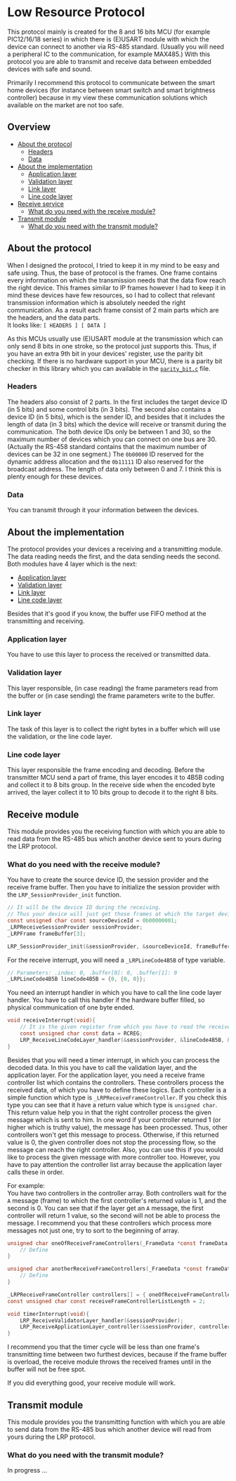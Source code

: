 # Low Resource Protocol
This protocol mainly is created for the 8 and 16 bits MCU (for example PIC12/16/18 series) 
in which there is (E)USART module with which the device can connect to another via RS-485 standard.
(Usually you will need a peripheral IC to the communication, for example MAX485.) 
With this protocol you are able to transmit and receive data between embedded devices with safe and sound.

Primarily I recommend this protocol to communicate between the smart home devices 
(for instance between smart switch and smart brightness controller) 
because in my view these communication solutions which available on the market are not too safe.

## Overview
* [About the protocol](#about-the-protocol)
    - [Headers](#headers)
    - [Data](#data)
* [About the implementation](#about-the-implementation)
    - [Application layer](#application-layer)
    - [Validation layer](#validation-layer)
    - [Link layer](#link-layer)
    - [Line code layer](#line-code-layer)
* [Receive service](#receive-service)
    - [What do you need with the receive module?](#what-do-you-need-with-the-receive-module)
* [Transmit module](#transmit-module)
    - [What do you need with the transmit module?](#what-do-you-need-with-the-transmit-module)
    
## About the protocol
When I designed the protocol, I tried to keep it in my mind to be easy and safe using. 
Thus, the base of protocol is the frames. 
One frame contains every information on which the transmission needs 
that the data flow reach the right device. 
This frames similar to IP frames 
however I had to keep it in mind these devices have few resources, 
so I had to collect that relevant transmission information 
which is absolutely needed the right communication.
As a result each frame consist of 2 main parts which are the headers, and the data parts.<br>
It looks like: `[ HEADERS ] [ DATA ]`

As this MCUs usually use (E)USART module at the transmission 
which can only send 8 bits in one stroke, so the protocol just supports this. 
Thus, if you have an extra 9th bit in your devices' register, use the parity bit checking.
If there is no hardware support in your MCU, there is a parity bit checker in this library 
which you can available in the [`parity_bit.c`](src/parity_bit.c) file.

### Headers
The headers also consist of 2 parts.
In the first includes the target device ID (in 5 bits) and some control bits (in 3 bits). 
The second also contains a device ID (in 5 bits), which is the sender ID, and 
besides that it includes the length of data (in 3 bits) 
which the device will receive or transmit during the communication.
The both device IDs only be between 1 and 30, 
so the maximum number of devices which you can connect on one bus are 30.
(Actually the RS-458 standard contains that the maximum number of devices can be 32 in one segment.) 
The `0b00000` ID reserved for the dynamic address allocation and 
the `0b11111` ID also reserved for the broadcast address. 
The length of data only between 0 and 7. I think this is plenty enough for these devices. 

### Data
You can transmit through it your information between the devices. 

## About the implementation
The protocol provides your devices a receiving and a transmitting module. 
The data reading needs the first, and the data sending needs the second.
Both modules have 4 layer which is the next:
* [Application layer](#application-layer)
* [Validation layer](#validation-layer)
* [Link layer](#link-layer)
* [Line code layer](#line-code-layer)

Besides that it's good if you know, the buffer use FIFO method at the transmitting and receiving.

### Application layer
You have to use this layer to process the received or transmitted data.

### Validation layer
This layer responsible, (in case reading) the frame parameters read from the buffer 
or (in case sending) the frame parameters write to the buffer.

### Link layer
The task of this layer is to collect the right bytes in a buffer 
which will use the validation, or the line code layer. 

### Line code layer
This layer responsible the frame encoding and decoding. Before the transmitter MCU send a part of frame, 
this layer encodes it to 4B5B coding and collect it to 8 bits group. 
In the receive side when the encoded byte arrived, 
the layer collect it to 10 bits group to decode it to the right 8 bits. 

## Receive module
This module provides you the receiving function 
with which you are able to read data from the RS-485 bus 
which another device sent to yours during the LRP protocol.
 
### What do you need with the receive module?
You have to create the source device ID, the session provider and the receive frame buffer. 
Then you have to initialize the session provider with the `LRP_SessionProvider_init` function.
```c
// It will be the device ID during the receiving.
// Thus your device will just get those frames at which the target device ID equals with this.  
const unsigned char const sourceDeviceId = 0b00000001;
_LRPReceiveSessionProvider sessionProvider;
_LRPFrame frameBuffer[3];

LRP_SessionProvider_init(&sessionProvider, &sourceDeviceId, frameBuffer, 3);
```
For the receive interrupt, you will need a `_LRPLineCode4B5B` of type variable. 
```c
// Parameters: .index: 0, .buffer[0]: 0, .buffer[1]: 0
_LRPLineCode4B5B lineCode4B5B = {0, {0, 0}};
```
You need an interrupt handler in which you have to call the line code layer handler.
You have to call this handler if the hardware buffer filled, 
so physical communication of one byte ended. 
```c
void receiveInterrupt(void){
    // It is the given register from which you have to read the received data
    const unsigned char const data = RCREG; 
    LRP_ReceiveLineCodeLayer_handler(&sessionProvider, &lineCode4B5B, &data);
}
```
Besides that you will need a timer interrupt, in which you can process the decoded data.
In this you have to call the validation layer, and the application layer.
For the application layer, you need a receive frame controller list which contains the controllers.
These controllers process the received data, of which you have to define these logics. 
Each controller is a simple function which type is `_LRPReceiveFrameController`. 
If you check this type you can see that it have a return value which type is `unsigned char`.
This return value help you in that the right controller process the given message which is sent to him.
In one word if your controller returned 1 (or higher which is truthy value), the message has been processed.
Thus, other controllers won't get this message to process.
Otherwise, if this returned value is 0, the given controller does not stop the processing flow,
so the message can reach the right controller.
Also, you can use this if you would like to process the given message with more controller too.
However, you have to pay attention the controller list array because the application layer calls these in order.

For example:<br>
You have two controllers in the controller array. 
Both controllers wait for the `A` message (frame) 
to which the first controller's returned value is 1, and the second is 0. 
You can see that if the layer get an `A` message, 
the first controller will return 1 value, 
so the second will not be able to process the message. 
I recommend you that these controllers 
which process more messages not just one, try to sort to the beginning of array. 
```c
unsigned char oneOfReceiveFrameControllers(_FrameData *const frameData) {
    // Define
}

unsigned char anotherReceiveFrameControllers(_FrameData *const frameData) {
    // Define
}

_LRPReceiveFrameController controllers[] = { oneOfReceiveFrameControllers , anotherReceiveFrameControllers };
const unsigned char const receiveFrameControllerListLength = 2;

void timerInterrupt(void){
    LRP_ReceiveValidatorLayer_handler(&sessionProvider);
    LRP_ReceiveApplicationLayer_controller(&sessionProvider, controllers, receiveFrameControllerListLength);
}
```
I recommend you that the timer cycle will be less than 
one frame's transmitting time between two furthest devices, 
because if the frame buffer is overload, 
the receive module throws the received frames until in the buffer will not be free spot.

If you did everything good, your receive module will work.

## Transmit module
This module provides you the transmitting function 
with which you are able to send data from the RS-485 bus 
which another device will read from yours during the LRP protocol.

### What do you need with the transmit module?
In progress ...